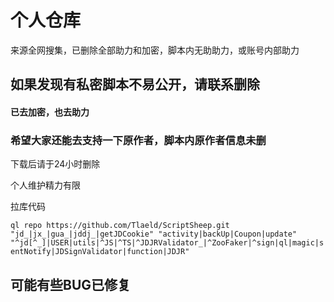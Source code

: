 # 个人仓库
来源全网搜集，已删除全部助力和加密，脚本内无助助力，或账号内部助力

## 如果发现有私密脚本不易公开，请联系删除

#### 已去加密，也去助力

### 希望大家还能去支持一下原作者，脚本内原作者信息未删

下载后请于24小时删除

个人维护精力有限

拉库代码

`ql repo https://github.com/Tlaeld/ScriptSheep.git "jd_|jx_|gua_|jddj_|getJDCookie" "activity|backUp|Coupon|update" "^jd[^_]|USER|utils|^JS|^TS|^JDJRValidator_|^ZooFaker|^sign|ql|magic|sentNotify|JDSignValidator|function|JDJR"`

## 可能有些BUG已修复
